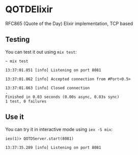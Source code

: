 # QOTDElixir

RFC865 (Quote of the Day) Elixir implementation, TCP based

## Testing

You can test it out using `mix test`:

```
~ mix test

13:37:01.851 [info] Listening on port 8081

13:37:01.862 [info] Accepted connection from #Port<0.5>

13:37:01.863 [info] Closed connection
.
Finished in 0.03 seconds (0.00s async, 0.03s sync)
1 test, 0 failures
```

## Use it

You can try it in interactive mode using `iex -S mix`:

```
iex(1)> QOTDServer.start(8081)

13:37:35.289 [info] Listening on port 8081
```